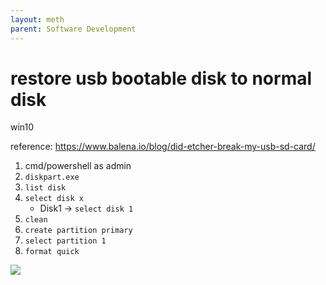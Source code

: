```yaml
---
layout: meth
parent: Software Development
---
```

# restore usb bootable disk to normal disk
win10

reference: <https://www.balena.io/blog/did-etcher-break-my-usb-sd-card/>

1.  cmd/powershell as admin
2.  `diskpart.exe`
3.  `list disk`
4.  `select disk x`
	- Disk1 -> `select disk 1`  
5.  `clean`
6.  `create partition primary`
7.  `select partition 1`
8.  `format quick`

![](https://i.imgur.com/bx7Urae.png)
